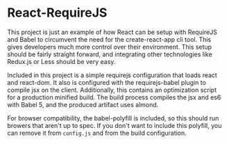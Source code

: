 # React-RequireJS
This project is just an example of how React can be setup with RequireJS and Babel to circumvent the need
for the create-react-app cli tool. This gives developers much more control over their environment. This
setup should be fairly straight forward, and integrating other technologies like Redux.js or Less should be
very easy.

Included in this project is a simple requirejs configuration that loads react and react-dom. It also is configured
with the requirejs-babel plugin to compile jsx on the client. Additionally, this contains an optimization script for
a production minified build. The build process compiles the jsx and es6 with Babel 5, and the produced artifact
uses almond.

For browser compatibility, the babel-polyfill is included, so this should run browers that aren't up to spec. If you
don't want to include this polyfill, you can remove it from `config.js` and from the build configuration.